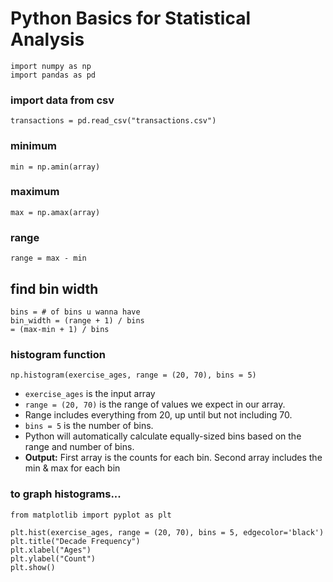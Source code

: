 # Python Basics for Statistical Analysis
```
import numpy as np
import pandas as pd
```

### import data from csv
`transactions = pd.read_csv("transactions.csv")`

### minimum
`min = np.amin(array)`

### maximum
`max = np.amax(array)`

### range
`range = max - min`

## find bin width
```
bins = # of bins u wanna have
bin_width = (range + 1) / bins
= (max-min + 1) / bins
```

### histogram function
`np.histogram(exercise_ages, range = (20, 70), bins = 5)`
* `exercise_ages` is the input array
* `range = (20, 70)` is the range of values we expect in our array.
* Range includes everything from 20, up until but not including 70.
* `bins = 5` is the number of bins.
* Python will automatically calculate equally-sized bins based on the range and number of bins.
* **Output:** First array is the counts for each bin. Second array includes the min & max for each bin

### to graph histograms...
```
from matplotlib import pyplot as plt

plt.hist(exercise_ages, range = (20, 70), bins = 5, edgecolor='black')
plt.title("Decade Frequency")
plt.xlabel("Ages")
plt.ylabel("Count")
plt.show()
```


